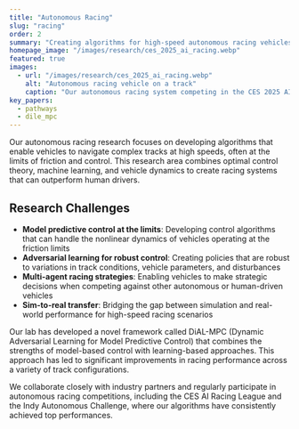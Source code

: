 ```yaml
---
title: "Autonomous Racing"
slug: "racing"
order: 2
summary: "Creating algorithms for high-speed autonomous racing vehicles that can navigate complex tracks at the limits of control."
homepage_image: "/images/research/ces_2025_ai_racing.webp"
featured: true
images:
  - url: "/images/research/ces_2025_ai_racing.webp"
    alt: "Autonomous racing vehicle on a track"
    caption: "Our autonomous racing system competing in the CES 2025 AI Racing League"
key_papers:
  - pathways
  - dile_mpc
---
```


Our autonomous racing research focuses on developing algorithms that enable vehicles to navigate complex tracks at high speeds, often at the limits of friction and control. This research area combines optimal control theory, machine learning, and vehicle dynamics to create racing systems that can outperform human drivers.

## Research Challenges

- **Model predictive control at the limits**: Developing control algorithms that can handle the nonlinear dynamics of vehicles operating at the friction limits
- **Adversarial learning for robust control**: Creating policies that are robust to variations in track conditions, vehicle parameters, and disturbances
- **Multi-agent racing strategies**: Enabling vehicles to make strategic decisions when competing against other autonomous or human-driven vehicles
- **Sim-to-real transfer**: Bridging the gap between simulation and real-world performance for high-speed racing scenarios

Our lab has developed a novel framework called DiAL-MPC (Dynamic Adversarial Learning for Model Predictive Control) that combines the strengths of model-based control with learning-based approaches. This approach has led to significant improvements in racing performance across a variety of track configurations.

We collaborate closely with industry partners and regularly participate in autonomous racing competitions, including the CES AI Racing League and the Indy Autonomous Challenge, where our algorithms have consistently achieved top performances.